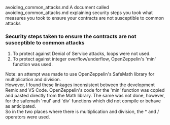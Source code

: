 avoiding_common_attacks.md
A document called avoiding_common_attacks.md explaining security steps you took what measures you took to ensure your contracts are not susceptible to common attacks

### Security steps taken to ensure the contracts are not susceptible to common attacks

1. To protect against Denial of Service attacks, loops were not used.  
2. To protect against integer overflow/underflow, OpenZeppelin's 'min' function was used.  

Note: an attempt was made to use OpenZeppelin's SafeMath library for multiplication and division.  
However, I found these linkages inconsistent between the development Remix and VS Code. 
OpenZeppelin's code for the 'min' function was copied and pasted directly from the Math library. 
The same was not done, however, for the safemath 'mul' and 'div' functions which did not compile or behave as anticipated.  
So in the two places where there is multiplication and division, the * and / operators were used. 
